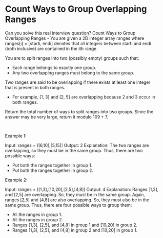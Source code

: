 # Count Ways to Group Overlapping Ranges

Can you solve this real interview question? Count Ways to Group Overlapping Ranges - You are given a 2D integer array ranges where ranges[i] = [starti, endi] denotes that all integers between starti and endi (both inclusive) are contained in the ith range.

You are to split ranges into two (possibly empty) groups such that:

 * Each range belongs to exactly one group.
 * Any two overlapping ranges must belong to the same group.

Two ranges are said to be overlapping if there exists at least one integer that is present in both ranges.

 * For example, [1, 3] and [2, 5] are overlapping because 2 and 3 occur in both ranges.

Return the total number of ways to split ranges into two groups. Since the answer may be very large, return it modulo 109 + 7.

 

Example 1:


Input: ranges = [[6,10],[5,15]]
Output: 2
Explanation: 
The two ranges are overlapping, so they must be in the same group.
Thus, there are two possible ways:
- Put both the ranges together in group 1.
- Put both the ranges together in group 2.


Example 2:


Input: ranges = [[1,3],[10,20],[2,5],[4,8]]
Output: 4
Explanation: 
Ranges [1,3], and [2,5] are overlapping. So, they must be in the same group.
Again, ranges [2,5] and [4,8] are also overlapping. So, they must also be in the same group. 
Thus, there are four possible ways to group them:
- All the ranges in group 1.
- All the ranges in group 2.
- Ranges [1,3], [2,5], and [4,8] in group 1 and [10,20] in group 2.
- Ranges [1,3], [2,5], and [4,8] in group 2 and [10,20] in group 1.